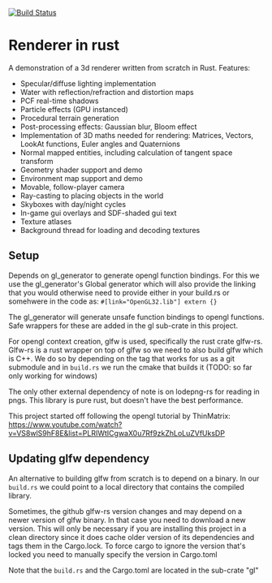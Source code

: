 [![Build Status](https://travis-ci.org/dem42/copper.svg?branch=master)](https://travis-ci.org/dem42/copper)

# Renderer in rust

A demonstration of a 3d renderer written from scratch in Rust. Features:
- Specular/diffuse lighting implementation
- Water with reflection/refraction and distortion maps
- PCF real-time shadows
- Particle effects (GPU instanced)
- Procedural terrain generation
- Post-processing effects: Gaussian blur, Bloom effect
- Implementation of 3D maths needed for rendering: Matrices, Vectors, LookAt functions, Euler angles and Quaternions
- Normal mapped entities, including calculation of tangent space transform
- Geometry shader support and demo
- Environment map support and demo
- Movable, follow-player camera
- Ray-casting to placing objects in the world 
- Skyboxes with day/night cycles
- In-game gui overlays and SDF-shaded gui text
- Texture atlases
- Background thread for loading and decoding textures

## Setup
Depends on gl_generator to generate opengl function bindings. For this we use the gl_generator's Global generator which will also provide the linking
that you would otherwise need to provide either in your build.rs or somehwere in the code as:
``` #[link="OpenGL32.lib"] extern {} ```

The gl_generator will generate unsafe function bindings to opengl functions. Safe wrappers for these are added in the gl sub-crate in this project.

For opengl context creation, glfw is used, specifically the rust crate glfw-rs. Glfw-rs is a rust wrapper on top of glfw so we need to also build glfw which is C++. We do so by depending on the tag that works for us as a git submodule and in `build.rs` we run the cmake that builds it (TODO: so far only working for windows)

The only other external dependency of note is on lodepng-rs for reading in pngs. This library is pure rust, but doesn't have the best performance.

This project started off following the opengl tutorial by ThinMatrix:
https://www.youtube.com/watch?v=VS8wlS9hF8E&list=PLRIWtICgwaX0u7Rf9zkZhLoLuZVfUksDP

## Updating glfw dependency
An alternative to building glfw from scratch is to depend on a binary. In our `build.rs` we could point to a local directory that contains the compiled library. 

Sometimes, the github glfw-rs version changes and may depend on a newer version of glfw binary. In that case you need to download a new version.
This will only be necessary if you are installing this project in a clean directory since it does cache older version of its dependencies and tags them in the Cargo.lock. To force cargo to ignore the version that's locked you need to manually specify the version in Cargo.toml

Note that the `build.rs` and the Cargo.toml are located in the sub-crate "gl"